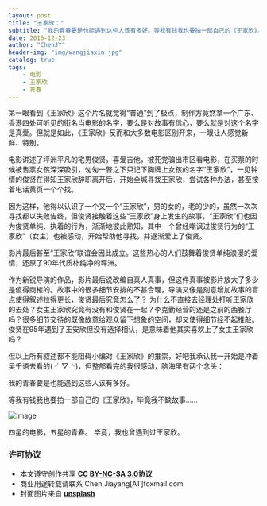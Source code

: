```yaml
---
layout: post
title: "王家欣："
subtitle: "我的青春要是也能遇到这些人该有多好。等我有钱我也要拍一部自己的《王家欣》，毕竟我不缺故事……四星的电影，五星的青春。 毕竟，我也曾遇到过王家欣。 "
date: 2016-12-23
author: "ChenJY"
header-img: "img/wangjiaxin.jpg"
catalog: true
tags: 
    - 电影
    - 王家欣
    - 青春
---
```


第一眼看到《王家欣》这个片名就觉得“普通”到了极点，制作方竟然拿一个广东、香港四处可听见的街名当电影的名字，要么是对故事有信心，要么就是对这个名字是真爱。但就是如此，《王家欣》反而和大多数电影区别开来，一眼让人感觉新鲜、特别。

电影讲述了坪洲平凡的宅男俊贤，喜爱吉他，被死党骗出市区看电影，在买票的时候被售票女孩深深吸引，匆匆一瞥之下只记下胸牌上女孩的名字“王家欣”，一见钟情的俊贤在得知王家欣辞职离开后，开始全城寻找王家欣，尝试各种办法，甚至按着电话黄页一个个找。

因为这样，他得以认识了一个又一个“王家欣”，男的女的，老的少的，虽然一次次寻找都以失败告终，但俊贤接触着这些“王家欣”身上发生的故事，“王家欣”们也因为俊贤单纯、执着的行为，渐渐地彼此熟知，其中一个曾经嘲讽过俊贤行为的“王家欣”（女主）也被感动，开始帮助他寻找，并逐渐爱上了俊贤。

影片最后甚至“王家欣”联谊会因此成立。这些热心的人们鼓舞着俊贤单纯浪漫的爱情，还原了90年代质朴纯净的坪洲。

作为新锐导演的作品，影片最后说改编自真人真事，但这件真事被影片放大了多少是值得商榷的。故事中的很多细节安排的不甚合理，导演又像是刻意增加故事的盲点使得叙述拉得更长，俊贤最后究竟怎么了？ 为什么不直接去经理处打听王家欣的去处？女主王家欣究竟有没有和俊贤在一起？李克勤经营的还是之前的西餐厅吗？很多细节交待的既像故意给观众留下想象的空间，却又使得细节经不起推敲。俊贤在95年遇到了王安欣但没有选择相认，是意味着他其实喜欢上了女主王家欣吗？

但以上所有叙述都不能阻碍小编对《王家欣》的推崇，好吧我承认我一开始是冲着吴千语去看的( ╯▽╰)，但整部看完的我很感动，脑海里有两个念头：

我的青春要是也能遇到这些人该有多好。

等我有钱我也要拍一部自己的《王家欣》，毕竟我不缺故事……

![image](http://img.weixinyidu.com/160218/0e391d06.jpg)

四星的电影，五星的青春。 毕竟，我也曾遇到过王家欣。 

### 许可协议
* 本文遵守创作共享 <a href="https://creativecommons.org/licenses/by-nc-sa/3.0/cn/" target="_blank"><b>CC BY-NC-SA 3.0协议</b></a>
* 商业用途转载请联系 Chen.Jiayang[AT]foxmail.com
* 封面图片来自 <a href="https://unsplash.com/" target="_blank"><b> unsplash </b></a>
